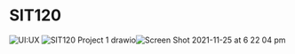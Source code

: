 # SIT120
![UI:UX](https://user-images.githubusercontent.com/94776079/142752041-055e9741-1778-4752-8a60-f21175d61ef3.jpg)
![SIT120 Project 1 drawio](https://user-images.githubusercontent.com/94776079/142752282-5b2933be-e4f1-4f86-a9c5-13b0d2d305e3.png)![Screen Shot 2021-11-25 at 6 22 04 pm](https://user-images.githubusercontent.com/94776079/143397412-a20b0daa-59f2-4111-9fbe-8d95bf7bbea6.png)
